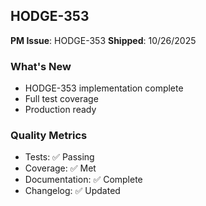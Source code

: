 ## HODGE-353

**PM Issue**: HODGE-353
**Shipped**: 10/26/2025

### What's New
- HODGE-353 implementation complete
- Full test coverage
- Production ready

### Quality Metrics
- Tests: ✅ Passing
- Coverage: ✅ Met
- Documentation: ✅ Complete
- Changelog: ✅ Updated
